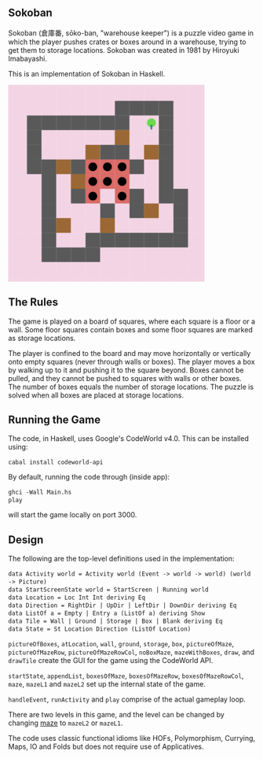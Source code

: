 ## Sokoban

Sokoban (倉庫番, sōko-ban, "warehouse keeper") is a puzzle video game in which the player pushes crates or boxes around in a warehouse, trying to get them to storage locations. Sokoban was created in 1981 by Hiroyuki Imabayashi.

This is an implementation of Sokoban in Haskell. 

<img src="https://github.com/7vik/sokoban/blob/master/screenshot.png" width="400" height="400" align="middle">

## The Rules

The game is played on a board of squares, where each square is a floor or a wall. Some floor squares contain boxes and some floor squares are marked as storage locations.

The player is confined to the board and may move horizontally or vertically onto empty squares (never through walls or boxes). The player moves a box by walking up to it and pushing it to the square beyond. Boxes cannot be pulled, and they cannot be pushed to squares with walls or other boxes. The number of boxes equals the number of storage locations. The puzzle is solved when all boxes are placed at storage locations.

## Running the Game

The code, in Haskell, uses Google's CodeWorld v4.0. This can be installed using:

```
cabal install codeworld-api
```

By default, running the code through (inside app):

```
ghci -Wall Main.hs
play
``` 

will start the game locally on port 3000.

## Design

The following are the top-level definitions used in the implementation:
```
data Activity world = Activity world (Event -> world -> world) (world -> Picture)
data StartScreenState world = StartScreen | Running world
data Location = Loc Int Int deriving Eq
data Direction = RightDir | UpDir | LeftDir | DownDir deriving Eq
data ListOf a = Empty | Entry a (ListOf a) deriving Show
data Tile = Wall | Ground | Storage | Box | Blank deriving Eq
data State = St Location Direction (ListOf Location)
```

`pictureOfBoxes`, `atLocation`, `wall`, `ground`, `storage`, `box`, `pictureOfMaze`, `pictureOfMazeRow`, `pictureOfMazeRowCol`, `noBoxMaze`, `mazeWithBoxes`, `draw`, and `drawTile` create the GUI for the game using the CodeWorld API.

`startState`, `appendList`, `boxesOfMaze`, `boxesOfMazeRow`, `boxesOfMazeRowCol`, `maze`, `mazeL1` and `mazeL2` set up the internal state of the game.

`handleEvent`, `runActivity` and `play` comprise of the actual gameplay loop.

There are two levels in this game, and the level can be changed by changing [maze](https://github.com/7vik/sokoban/blob/216db2d62f3a5a041ea32785851b8c23aac0d6d6/app/Main.hs#L61) to `mazeL2` or `mazeL1`.

The code uses classic functional idioms like HOFs, Polymorphism, Currying, Maps, IO and Folds but does not require use of Applicatives. 
